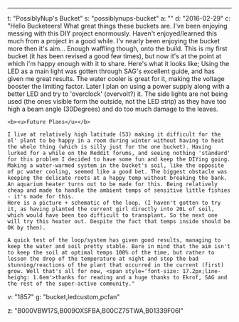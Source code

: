 ---
t: "PossiblyNup's Bucket"
s: "possiblynups-bucket"
a: ""
d: "2016-02-29"
c: "Hello Bucketeers! What great things these buckets are. I've been enjoying messing with this DIY project enormously. Haven't enjoyed/learned this much from a project in a good while. I'v nearly been enjoying the bucket more then it's aim... Enough waffling though, onto the build. This is my first bucket (it has been revised a good few times), but now it's at the point at which i'm happy enough with it to share. Here's what it looks like;
    Using the LED as a main light was gotten through SAG's excellent guide, and has given me great results. The water cooler is great for it, making the voltage booster the limiting factor. Later I plan on using a power supply along with a better LED and try to 'overclock' (overvolt?) it. The side lights are not being used (the ones visible form the outside, not the LED strip) as they have too high a beam angle (30Degrees) and do too much damage to the leaves.

    <b><u>Future Plans</u></b>

    I live at relatively high latitude (53) making it difficult for the ol' plant to be happy in a room during winter without having to heat the whole thing (which is silly just for the one bucket). Having lurked for a while on the Reddit forums, and seeing nothing 'standard' for this problem I decided to have some fun and keep the DIYing going.
    Making a water-warmed system in the bucket's soil, like the opposite of pc water cooling, seemed like a good bet. The biggest obstacle was keeping the delicate roots at a happy temp without breaking the bank. An aquarium heater turns out to be made for this. Being relatively cheap and made to handle the ambient temps of sensitive little fishies - it's made for this.
    Here is a picture + schematic of the loop. (I haven't gotten to try it, as having planted the current girl directly into 20L of soil, which would have been too difficult to transplant. So the next one will try this heater out. Despite the fact that temps inside should be OK by then).

    A quick test of the loop/system has given good results, managing to keep the water and soil pretty stable. Bare in mind that the aim isn't to keep the soil at optimal temps 100% of the time, but rather to lessen the drop of the temperature at night and stop the bad stunning/reactions of the plant that occurred in the current (first) grow. Well that's all for now, <span style='font-size: 17.2px;line-heighg: 1.6em'>thanks for reading and a huge thanks to Ekrof, SAG and the rest of the super-active community."
v: "1857"
g: "bucket,ledcustom,pcfan"

z: "B000VBW17S,B009OXSFBA,B00CZ75TWA,B01339F06I"
